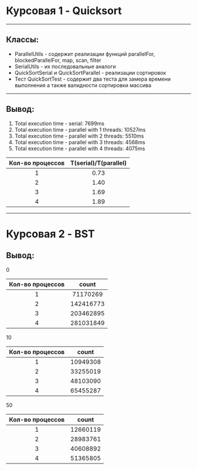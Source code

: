 # Курсовая 1 - Quicksort
***
## Классы:

* ParallelUtils - содержит реализации функций parallelFor, blockedParallelFor, map, scan, filter
* SerialUtils - их последовальные аналоги
* QuickSortSerial и QuickSortParallel - реализации сортировок
* Тест QuickSortTest - cодержит два теста для замера времени выполнения а также валидности сортировки массива
***
## Вывод:
 
1. Total execution time - serial: 7699ms
2. Total execution time - parallel with 1 threads: 10527ms
3. Total execution time - parallel with 2 threads: 5510ms
4. Total execution time - parallel with 3 threads: 4568ms
5. Total execution time - parallel with 4 threads: 4075ms

| Кол-во процессов         | T(serial)/T(parallel) |
| :----------------------: |:---------------------:|
| 1                        |          0.73         |
| 2                        |          1.40         |
| 3                        |          1.69         |
| 4                        |          1.89         |
***
# Курсовая 2 - BST
## Вывод:

0

| Кол-во процессов         | count |
| :----------------------: |:---------------------:|
| 1                        |      71170269     |
| 2                        |     142416773         |
| 3                        |         203462895         |
| 4                        |      281031849       |

10

| Кол-во процессов         |        count  |
| :----------------------: |:---------------------:|
| 1                        |       10949308       |
| 2                        |       33255019        |
| 3                        |      48103090      |
| 4                        |      65455287      |

50

| Кол-во процессов         | count                 |
| :----------------------: |:---------------------:|
| 1                        |     12660119       |
| 2                        |          28983761        |
| 3                        |     40608892      |
| 4                        |      51365805      |
